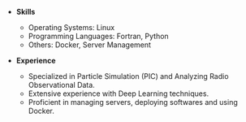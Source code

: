 - **Skills**
  - Operating Systems: Linux
  - Programming Languages: Fortran, Python
  - Others: Docker, Server Management
  
- **Experience**
  - Specialized in Particle Simulation (PIC) and Analyzing Radio Observational Data.
  - Extensive experience with Deep Learning techniques.
  - Proficient in managing servers, deploying softwares and using Docker.
